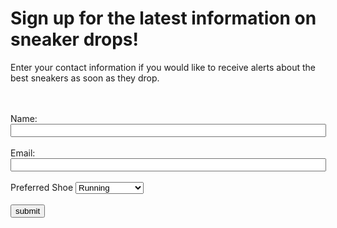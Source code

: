 <!DOCTYPE html>
 
<html>
<head>
 
 <script>
  !function(){var analytics=window.analytics=window.analytics||[];if(!analytics.initialize)if(analytics.invoked)window.console&&console.error&&console.error("Segment snippet included twice.");else{analytics.invoked=!0;analytics.methods=["trackSubmit","trackClick","trackLink","trackForm","pageview","identify","reset","group","track","ready","alias","debug","page","once","off","on","addSourceMiddleware","addIntegrationMiddleware","setAnonymousId","addDestinationMiddleware"];analytics.factory=function(e){return function(){var t=Array.prototype.slice.call(arguments);t.unshift(e);analytics.push(t);return analytics}};for(var e=0;e<analytics.methods.length;e++){var key=analytics.methods[e];analytics[key]=analytics.factory(key)}analytics.load=function(key,e){var t=document.createElement("script");t.type="text/javascript";t.async=!0;t.src="https://cdn.segment.com/analytics.js/v1/" + key + "/analytics.min.js";var n=document.getElementsByTagName("script")[0];n.parentNode.insertBefore(t,n);analytics._loadOptions=e};analytics._writeKey="3QOElC3ShA1wbIKVSZQbOUiK6Lsb1z98";;analytics.SNIPPET_VERSION="4.15.3";
  analytics.load("3QOElC3ShA1wbIKVSZQbOUiK6Lsb1z98",
 //Batching  
  {
    integrations: {
      "Segment.io": {
        deliveryStrategy: {
          strategy: "batching",
          config: {
            size: 10,
            timeout: 5000
          }
        }
      }
    }
  } 
  );
  
  
  ;
  analytics.page();
  }}();
</script>
 
 
<title>Sneakerhead Signup<span id="selection-marker-1" class="redactor-selection-marker"></span></title>
</head>
 
<body>
<body>
<h1>Sign up for the latest information on sneaker drops!</h1>
<p>Enter your contact information if you would like to receive alerts about the best sneakers as soon as they drop.</p>
<!--Location for users to enter their information to receive the sneakerhead newsletter-->
<form name="sneakersignup" onsubmit="identify(event)">
<br> <br>
Name: <input name="fullname" required="" size="60" type="text"/>
<br> <br>
Email: <input name="email" required="" size="60" type="email"/>
<br> <br>
<label for="shoeType">Preferred Shoe</label>
 <select id="shoeType" name="shoeType">
   <option value="Running">Running</option>
   <option value="Cross Trainers">Cross Trainers</option>
   <option value="Sports">Sports</option>
 </select>
<br> <br>
 <input name="submit" type="submit" value="submit"/> </form>
<br>
 
<script type="text/javascript">
 function identify(e){
 
   e.preventDefault();
   var form = e.target;
   var email = form["email"].value;
   var fullname = form["fullname"].value;
   var shoeType = form["shoeType"].value;
   var user = {
     email: email,
     name: fullname
   };
// // Identify call
 
 
 analytics.identify('12345', {
   email: email,
   name: fullname,
   shoeType: shoeType
                        });
//  //  Sign-up Track call
 
 
   analytics.track('user signed up', user, function() {
   window.location.href = "";
                         });
 
 
 
// // Ecommerce Events
   // analytics.track('Products Searched', {
   //  query: 'kith air force 1'
   // });
 
   // analytics.track('Product List Viewed', {
   //   list_id: 'hot_sneakers_2021',
   //   category: 'Trendy',
   //   products: [ {
   //     product_id: '507f1f77bcf86cd799439011',
   //     sku: '45790-32',
   //     name: 'Air Jordan 4 - White / Military Blue - Fire Red',
   //     price: 500.00,
   //     position: 1,
   //     category: 'Jordan',
   //     url: 'https://www.example.com/product/path',
   //     image_url: 'https://www.example.com/product/path.jpg'
   //   }, {
   //     product_id: '505bd76785ebb509fc183733',
   //     sku: '46493-32',
   //     name: 'Kith x Nike Air Force 1 “NYC”',
   //     price: 1000.00,
   //     position: 2,
   //     category: 'Air Force 1'
   // } ] });
 
   // analytics.track('Product Viewed', {
   //   product_id: '507f1f77bcf86cd799439011',
   //   sku: 'G-32',
   //   category: 'Jordan',
   //   name: 'Air Jordan 4 - White / Military Blue - Fire Red',
   //   brand: 'Nike',
   //   variant: 'November 2019',
   //   price: 500.00,
   //   quantity: 1,
   //   coupon: 'First_Purchase',
   //   currency: 'usd',
   //   position: 2,
   //   value: 500,
   //   last_name: 'Bowerman',
   //   url: 'https://www.example.com/product/path',
   //   image_url: 'https://www.example.com/product/path.jpg'
   // });
 
   // analytics.track('Product Added', {
   //   cart_id: 'skdjsidjsdkdj29j',
   //   product_id: '507f1f77bcf86cd799439011',
   //   sku: 'G-32',
   //   category: 'Jordan',
   //   name: 'Air Jordan 4 - White / Military Blue - Fire Red',
   //   brand: 'Nike',
   //   variant: 'November 2019',
   //   price: 500.00,
   //   quantity: 1,
   //   coupon: 'First_Purchase',
   //   position: 2,
   //   url: 'https://www.example.com/product/path',
   //   image_url: 'https://www.example.com/product/path.jpg'
   // });
 
   // analytics.track('Order Completed', {
   //   checkout_id: 'fksdjfsdjfisjf9sdfjsd9f',
   //   order_id: '50314b8e9bcf000000000000',
   //   affiliation: 'Google Store',
   //   total: 555.00,
   //   subtotal: 500.00,
   //   revenue: 525.00,
   //   shipping: 35.00,
   //   tax: 20.00,
   //   discount: 30.00,
   //   coupon: 'First_Purchase',
   //   currency: 'USD',
   //   products: [
   //     {
   //       product_id: '507f1f77bcf86cd799439011',
   //       sku: 'G-32',
   //       name: 'Air Jordan 4 - White / Military Blue - Fire Red',
   //       price: 500.00,
   //       quantity: 1,
   //       category: 'Jordan',
   //       url: 'https://www.example.com/product/path',
   //       image_url: 'https:///www.example.com/product/path.jpg'
   //     }
   //   ]
   // });
 }
 
</script>
 
</body>
</html>
